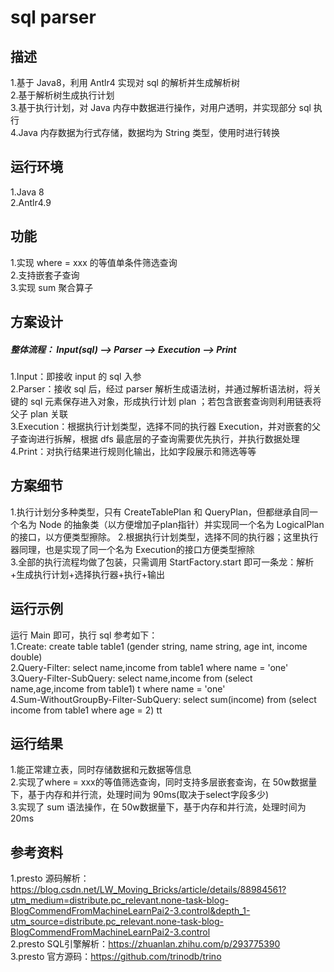 # sql parser
## 描述
1.基于 Java8，利用 Antlr4 实现对 sql 的解析并生成解析树  
2.基于解析树生成执行计划  
3.基于执行计划，对 Java 内存中数据进行操作，对用户透明，并实现部分 sql 执行  
4.Java 内存数据为行式存储，数据均为 String 类型，使用时进行转换
## 运行环境
1.Java 8  
2.Antlr4.9
## 功能
1.实现 where = xxx 的等值单条件筛选查询  
2.支持嵌套子查询  
3.实现 sum 聚合算子
## 方案设计
##### 整体流程： Input(sql) --> Parser --> Execution --> Print  
1.Input：即接收 input 的 sql 入参  
2.Parser：接收 sql 后，经过 parser 解析生成语法树，并通过解析语法树，将关键的 sql 元素保存进入对象，形成执行计划 plan ；若包含嵌套查询则利用链表将父子 plan 关联  
3.Execution：根据执行计划类型，选择不同的执行器 Execution，并对嵌套的父子查询进行拆解，根据 dfs 最底层的子查询需要优先执行，并执行数据处理  
4.Print：对执行结果进行规则化输出，比如字段展示和筛选等等
## 方案细节
1.执行计划分多种类型，只有 CreateTablePlan 和 QueryPlan，但都继承自同一个名为 Node 的抽象类（以方便增加子plan指针）并实现同一个名为 LogicalPlan的接口，以方便类型擦除。
2.根据执行计划类型，选择不同的执行器；这里执行器同理，也是实现了同一个名为 Execution的接口方便类型擦除  
3.全部的执行流程均做了包装，只需调用 StartFactory.start 即可一条龙：解析+生成执行计划+选择执行器+执行+输出
## 运行示例
运行 Main 即可，执行 sql 参考如下：  
1.Create: create table table1 (gender string, name string, age int, income double)  
2.Query-Filter: select name,income from table1 where name = 'one'  
3.Query-Filter-SubQuery: select name,income from (select name,age,income from table1) t where name = 'one'  
4.Sum-WithoutGroupBy-Filter-SubQuery: select sum(income) from (select income from table1 where age = 2) tt
## 运行结果
1.能正常建立表，同时存储数据和元数据等信息  
2.实现了where = xxx的等值筛选查询，同时支持多层嵌套查询，在 50w数据量下，基于内存和并行流，处理时间为 90ms(取决于select字段多少)  
3.实现了 sum 语法操作，在 50w数据量下，基于内存和并行流，处理时间为 20ms  
## 参考资料
1.presto 源码解析：https://blog.csdn.net/LW_Moving_Bricks/article/details/88984561?utm_medium=distribute.pc_relevant.none-task-blog-BlogCommendFromMachineLearnPai2-3.control&depth_1-utm_source=distribute.pc_relevant.none-task-blog-BlogCommendFromMachineLearnPai2-3.control  
2.presto SQL引擎解析：https://zhuanlan.zhihu.com/p/293775390  
3.presto 官方源码：https://github.com/trinodb/trino
